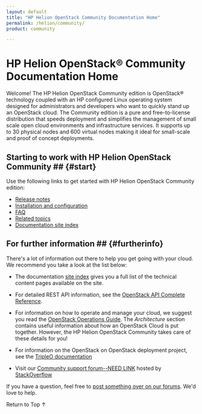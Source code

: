 ```yaml
---
layout: default
title: "HP Helion OpenStack Community Documentation Home"
permalink: /helion/community/
product: community

---
```

# HP Helion OpenStack&reg; Community Documentation Home

Welcome! The HP Helion OpenStack Community edition is OpenStack&reg; technology coupled with an HP configured Linux operating system designed for administrators and developers who want to quickly stand up an OpenStack cloud. The Community edition is a pure and free-to-license distribution that speeds deployment and simplifies the management of small scale open cloud environments and infrastructure services. It supports up to 30 physical nodes and 600 virtual nodes making it ideal for small-scale and proof of concept deployments.
<!-- Next 2 graphs, text from Jim Gardner email 4/24
HP Helion OpenStack Community Edition is a pure and free-to-license distribution that speeds deployment and simplifies the management of small scale open cloud environments and infrastructure services. 

HP Helion OpenStack is a hardened enterprise-grade product set that speeds deployment and simplifies management of private, public or hybrid clouds and infrastructure services for developers, enterprises and service providers.

This page covers the following topics:

* [Available Services](#services)
* [Starting to work with HP Helion OpenStack Community](#start)
* [REST API information](#api)
* [For further information](furtherinfo)

## Available Services ## {#services}

HP Helion OpenStack Community Edition consists of many services based on the different OpenStack projects to provide the functionality you need. Visit the [HP OpenStack Community Edition Services Overview page](/helion/community/services/overview/) for a complete list of services. -->

## Starting to work with HP Helion OpenStack Community ## {#start}

Use the following links to get started with HP Helion OpenStack Community edition:

* [Release notes](/helion/community/release-notes/)
* [Installation and configuration](/helion/community/install-virtual/) 
* [FAQ](/helion/community/faq/)
* [Related topics](/helion/community/related-links/)
* [Documentation site index](/helion/siteindex/)


<!--* [Technical overview](/helion/community/technical-overview/)
* [Reference architecture](/helion/community/reference-architecture/)
* [Support matrix](/helion/community/support-matrix/)
* [Glossary](/helion/community/glossary/) 

## REST API information ## {#api}

For detailed REST API information, see the [OpenStack API Complete Reference](http://api.openstack.org/api-ref.html). -->

## For further information ## {#furtherinfo}

There's a lot of information out there to help you get going with your cloud. We recommend you take a look at the list below:

* The documentation [site index](/helion/siteindex/) gives you a full list of the technical content pages available on the site.

* For detailed REST API information, see the [OpenStack API Complete Reference](http://api.openstack.org/api-ref.html).

* For information on how to operate and manage your cloud, we suggest you read the [OpenStack Operations Guide](http://docs.openstack.org/ops/). The *Architecture* section contains useful information about how an OpenStack Cloud is put together. However, the HP Helion OpenStack Community takes care of these details for you!

* For information on the OpenStack on OpenStack deployment project, see the [TripleO documentation](https://wiki.openstack.org/wiki/TripleO)

* Visit our [Community support forum--NEED LINK](LINK) hosted by [StackOverflow](http://stackoverflow.com)


<!--* See [HP Helion OpenStack Community Edition Glossary](/helion/community/glossary/) for definitions of important terms.-->
If you have a question, feel free to [post something over on our forums](https://connect.hpcloud.com/). We'd love to help.



<a href="#top" style="padding:14px 0px 14px 0px; text-decoration: none;"> Return to Top &#8593; </a>
